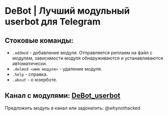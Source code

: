 # DeBot | Лучший модульный userbot для Telegram

## Стоковые команды:
- `.addmod` - добавление модуля. Отправляется реплаем на файл с модулем, зависимости модуля обнаруживаются и устанавливаются автоматически.
- `.delmod <имя модуля>` - удаление модуля.
- `.help` - справка.
- `.about` - о юзерботе.

## Канал с модулями: [DeBot_userbot](https://t.me/DeBot_userbot)
Предложить модуль в канал или задонатить: @whynothacked
